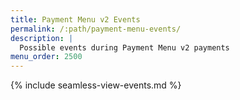```yaml
---
title: Payment Menu v2 Events
permalink: /:path/payment-menu-events/
description: |
  Possible events during Payment Menu v2 payments
menu_order: 2500
---
```


{% include seamless-view-events.md %}
